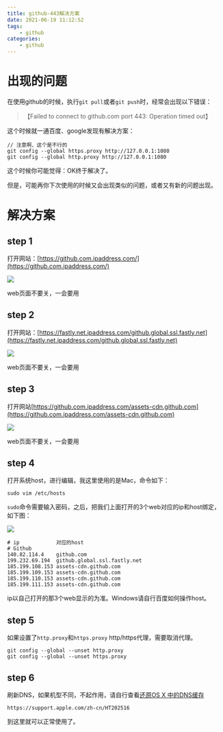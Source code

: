 ```yaml
---
title: github-443解决方案
date: 2021-06-19 11:12:52
tags:
    - github
categories:
    - github
---
```


# 出现的问题

在使用github的时候，执行`git pull`或者`git push`时，经常会出现以下错误：

> 【Failed to connect to github.com port 443: Operation timed out】

这个时候就一通百度、google发现有解决方案：

```
// 注意啊、这个是不行的
git config --global https.proxy http://127.0.0.1:1080
git config --global http.proxy http://127.0.0.1:1080
```

这个时候你可能觉得：OK终于解决了。

但是，可能再你下次使用的时候又会出现类似的问题，或者又有新的问题出现。



# 解决方案

## step 1

打开网站：[https://github.com.ipaddress.com/](https://github.com.ipaddress.com/)

![](step-1.jpg)

web页面不要关，一会要用

## step 2

打开网站：[https://fastly.net.ipaddress.com/github.global.ssl.fastly.net](https://fastly.net.ipaddress.com/github.global.ssl.fastly.net)

![](step-2.jpg)

web页面不要关，一会要用

## step 3

打开网站[https://github.com.ipaddress.com/assets-cdn.github.com](https://github.com.ipaddress.com/assets-cdn.github.com)

![](step-3.jpg)

web页面不要关，一会要用

## step 4

打开系统host，进行编辑，我这里使用的是Mac，命令如下：

```
sudo vim /etc/hosts
```

`sudo`命令需要输入密码，之后，把我们上面打开的3个web对应的ip和host绑定，如下图：

![](step-4.jpg)

```
# ip            对应的host    
# Github
140.82.114.4    github.com
199.232.69.194  github.global.ssl.fastly.net
185.199.108.153 assets-cdn.github.com
185.199.109.153 assets-cdn.github.com
185.199.110.153 assets-cdn.github.com
185.199.111.153 assets-cdn.github.com
```

ip以自己打开的那3个web显示的为准。Windows请自行百度如何操作host。

## step 5

如果设置了`http.proxy`和`https.proxy` http/https代理，需要取消代理。

```
git config --global --unset http.proxy
git config --global --unset https.proxy
```

## step 6

刷新DNS，如果机型不同，不起作用，请自行查看[还原OS X 中的DNS缓存](https://support.apple.com/zh-cn/HT202516)

```
https://support.apple.com/zh-cn/HT202516
```

到这里就可以正常使用了。

